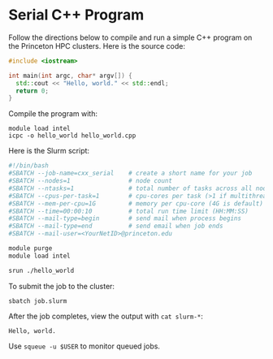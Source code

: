 # Serial C++ Program

Follow the directions below to compile and run a simple C++ program on the Princeton HPC clusters.
Here is the source code:

```c++
#include <iostream>

int main(int argc, char* argv[]) {
  std::cout << "Hello, world." << std::endl;
  return 0;
}
```

Compile the program with:

```
module load intel
icpc -o hello_world hello_world.cpp
```

Here is the Slurm script:

```bash
#!/bin/bash
#SBATCH --job-name=cxx_serial    # create a short name for your job
#SBATCH --nodes=1                # node count
#SBATCH --ntasks=1               # total number of tasks across all nodes
#SBATCH --cpus-per-task=1        # cpu-cores per task (>1 if multithread tasks)
#SBATCH --mem-per-cpu=1G         # memory per cpu-core (4G is default)
#SBATCH --time=00:00:10          # total run time limit (HH:MM:SS)
#SBATCH --mail-type=begin        # send mail when process begins
#SBATCH --mail-type=end          # send email when job ends
#SBATCH --mail-user=<YourNetID>@princeton.edu

module purge
module load intel

srun ./hello_world
```

To submit the job to the cluster:

```
sbatch job.slurm
```

After the job completes, view the output with `cat slurm-*`:

```
Hello, world.
```

Use `squeue -u $USER` to monitor queued jobs.

